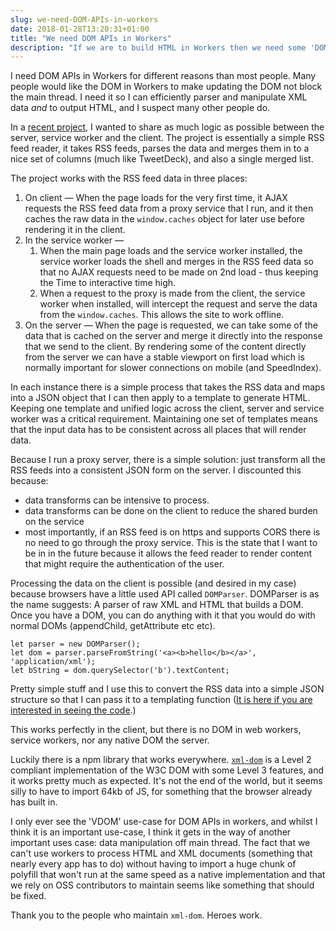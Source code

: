 ```yaml
---
slug: we-need-DOM-APIs-in-workers
date: 2018-01-28T13:20:31+01:00
title: "We need DOM APIs in Workers"
description: "If we are to build HTML in Workers then we need some 'DOM' in them."
---
```


I need DOM APIs in Workers for different reasons than most people. Many people
would like the DOM in Workers to make updating the DOM not block the main
thread. I need it so I can efficiently parser and manipulate XML data _and_ to
output HTML, and I suspect many other people do.

In a [recent project](https://webgdedeck.com/), I wanted to share as much logic
as possible between the server, service worker and the client. The project is
essentially a simple RSS feed reader, it takes RSS feeds, parses the data and
merges them in to a nice set of columns (much like TweetDeck), and also a single
merged list.

The project works with the RSS feed data in three places:

1. On client &mdash; When the page loads for the very first time, it AJAX
   requests the RSS feed data from a proxy service that I run, and it then
   caches the raw data in the `window.caches` object for later use before
   rendering it in the client.
2. In the service worker &mdash; 
   1. When the main page loads and the service worker installed, the service
      worker loads the shell and merges in the RSS feed data so that no AJAX
      requests need to be made on 2nd load - thus keeping the Time to
      interactive time high.
   1. When a request to the proxy is made from the client, the service worker
      when installed, will intercept the request and serve the data from the
      `window.caches`. This allows the site to work offline.
3. On the server &mdash; When the page is requested, we can take some of the
   data that is cached on the server and merge it directly into the response 
   that we send to the client. By rendering some of the content directly from
   the server we can have a stable viewport on first load which is normally
   important for slower connections on mobile (and SpeedIndex).

In each instance there is a simple process that takes the RSS data and maps into
a JSON object that I can then apply to a template to generate HTML. Keeping one
template and unified logic across the client, server and service worker was a
critical requirement. Maintaining one set of templates means that the input data
has to be consistent across all places that will render data.

Because I run a proxy server, there is a simple solution: just transform all the
RSS feeds into a consistent JSON form on the server. I discounted this because:

* data transforms can be intensive to process.
* data transforms can be done on the client to reduce the shared burden on the
  service
* most importantly, if an RSS feed is on https and supports CORS there is no
  need to go through the proxy service. This is the state that I want to be in
  in the future because it allows the feed reader to render content that might
  require the authentication of the user.

Processing the data on the client is possible (and desired in my case) because
browsers have a little used API called `DOMParser`. DOMParser is as the name
suggests: A parser of raw XML and HTML that builds a DOM. Once you have a DOM,
you can do anything with it that you would do with normal DOMs (appendChild,
getAttribute etc etc).

```
let parser = new DOMParser();
let dom = parser.parseFromString('<a><b>hello</b></a>', 'application/xml');
let bString = dom.querySelector('b').textContent;
```

Pretty simple stuff and I use this to convert the RSS data into a simple JSON
structure so that I can pass it to a templating function ([It is here if you are
interested in seeing the
code](https://github.com/PaulKinlan/webgde-deck/blob/master/src/public/scripts/data/common.js#L98).)

This works perfectly in the client, but there is no DOM in web workers, service
workers, nor any native DOM the server.

Luckily there is a npm library that works everywhere.
[`xml-dom`](https://www.npmjs.com/package/xmldom) is a Level 2 compliant
implementation of the W3C DOM with some Level 3 features, and it works pretty
much as expected. It's not the end of the world, but it seems silly to have to
import 64kb of JS, for something that the browser already has built in.

I only ever see the 'VDOM' use-case for DOM APIs in workers, and whilst I think
it is an important use-case, I think it gets in the way of another important
uses case: data manipulation off main thread. The fact that we can't use workers
to process HTML and XML documents (something that nearly every app has to do)
without having to import a huge chunk of polyfill that won't run at the same
speed as a native implementation and that we rely on OSS contributors to
maintain seems like something that should be fixed.

Thank you to the people who maintain `xml-dom`. Heroes work.
